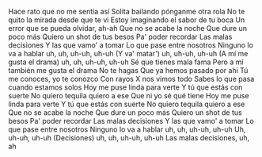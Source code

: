 Hace rato que no me sentía así
Solita bailando pónganme otra rola
No te quito la mirada desde que te vi
Estoy imaginando el sabor de tu boca
Un error que se pueda olvidar, ah-ah
Que no se acabe la noche
Que dure un poco más
Quiero un shot de tus besos
Pa' poder recordar
Las malas decisiones
Y las que vamo' a tomar
Lo que pase entre nosotros
Ninguno lo va a hablar
uh, uh, uh-uh, uh-uh
(Y va' matar') uh, uh-uh, uh-uh
(A mí me gusta el drama) uh, uh, uh-uh, uh-uh
Sé que tienes mala fama
Pero a mí también me gusta el drama
No te hagas
Que ya hemos pasado por ahí
Tú me conoces, yo te conozco
Con rayos X nos vimos todo
Sabes lo que pasa cuando estamos solos
Hoy me puse linda para verte
Y tú que estás con suerte
No quiero tequila quiero a ese
Que ni yo sé qué tiene
Hoy me puse linda para verte
Y tú que estás con suerte
No quiero tequila quiero a ese
Que no se acabe la noche
Que dure un poco más
Quiero un shot de tus besos
Pa' poder recordar
Las malas decisiones
Y las que vamo' a tomar
Lo que pase entre nosotros
Ninguno lo va a hablar
uh, uh, uh-uh, uh-uh
Uh, uh-uh, uh-uh
(Decisiones) uh, uh, uh-uh, uh-uh
Las malas decisiones, uh, ah
